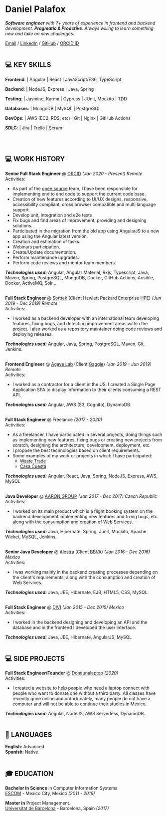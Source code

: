 # Daniel Palafox

_**Software engineer** with 7+ years of experience in frontend and backend development.
 **Pragmatic & Proactive**.
 Always willing to learn something new and take on new challenges._

[Email](mailto:daniel.p4l4fox@gmail.com) / [LinkedIn](https://www.linkedin.com/in/daniel-palafox/) / [GitHub](https://github.com/danielpalafox/) / [ORCID iD](https://orcid.org/0000-0002-2443-2022)
<br><br>


## 💻 KEY SKILLS

**Frontend**: | Angular | React | JavaScript/ES6, TypeScript

**Backend**: | NodeJS, Express | Java, Spring
  
**Testing**: | Jasmine, Karma | Cypress | JUnit, Mockito | TDD

**Databases**: | MongoDB | MySQL | PostgreSQL

**DevOps**: | AWS (EC2, RDS, etc) | Git | Nginx | GitHub Actions

**SDLC**: | Jira | Trello | Scrum

<br><br>

## 💻 WORK HISTORY

**Senior Full Stack Engineer** @ [ORCID](https://orcid.org/) _(Jan 2020 - Present) Remote_ <br>
Activities:
  - As part of the [open source](https://github.com/ORCID) team, I have been responsible for implementing end to end code to support the current code base.
  - Creation of new features according to UI/UX designs, responsive, accessibility compliant, cross browser compatible and multi language support.
  - Develop unit, integration and e2e tests
  - Fix bugs and find areas of improvement, providing and designing solutions.
  - Participated in the migration from the old app using AngularJS to a new app using the Angular latest version.
  - Creation and estimation of tasks.
  - Webinars participation.
  - Create/Update documentation.
  - Perform maintenance upgrades.
  - Perform code reviews and mentor team members.
  
**_Technologies used:_** Angular, Angular Material, Rxjs, Typescript, Java, Maven, Spring, PostgreSQL, MongoDB, Docker, GitHub Actions, Ansible, Docker, ActiveMQ, Solr…
<br><br>

**Full Stack Engineer** @ [Softtek](https://www.softtek.com/) (Client Hewlett Packard Enterprise [HPE](https://www.hpe.com/us/en/home.html)) _(Jun 2019 - Dec 2019) Remote_ <br>
Activities:
  - I worked as a backend developer with an international team developing features, fixing bugs, and detecting improvement areas within the project. I also worked as a repository maintainer doing code reviews and deploying releases. 

**_Technologies used:_** Angular, Java, Spring, PostgreSQL, Maven, Git, Jenkins.
<br><br>

**Frontend Engineer** @ [Agave Lab](https://agavelab.com/) (Client [Gaggle](https://www.gaggle.net/)) _(Jan 2019 - Jun 2019) Remote_ <br>
Activities:
  - I worked as a contractor for a client in the US. I created a Single Page Application SPA to display information to their clients consuming a REST API.

**_Technologies used:_** Angular, AWS (S3, Cognito), DynamoDB.
<br><br>

**Full Stack Engineer** @ Freelance _(2017 - 2020)_ <br>
Activities:
  - As a freelancer, I have participated in several projects, doing things such as implementing new features, fixing bugs or creating new projects from scratch, designing the architecture, development, deployment, etc. 
  - I propose the best technologies based on client requirements. 
  - Some examples of my work or projects in which I have participated:
    - [Waste Trade](https://wastetrade.io/)
    - [Casa Cuesta](https://casacuesta.com.mx/) 

**_Technologies used:_** Angular, React, Java, Spring, NodeJS, Express, AWS, MySQL
<br><br>

**Java Developer** @ [AARON GROUP](https://www.aarongroup.com/en/complete-flight-retailing-solutions-for-every-business) _(Jan 2017 - Dec 2017) Czech Republic_ <br>
Activities:
  - I worked on its main product which is a flight booking system on the backend development implementing new features and fixing bugs, etc. along with the consumption and creation of Web Services.

**_Technologies used:_** Java, Hibernate, Spring, Junit, Mockito, Apache Wicket, MySQL, Jenkins.
<br><br>

**Senior Java Developer** @  [Alestra](https://www.alestra.mx/) (Client [BBVA](https://www.bbva.mx/)) _(Jan 2016 - Dec 2016) Mexico_ <br>
Activities:
  - I was working mainly in the backend creating processes depending on the client's requirements, along with the consumption and creation of Web Services.

**_Technologies used:_** Java, JEE, Hibernate, EJB, HTML5, CSS, MySQL.
<br><br>

**Full Stack Engineer** @  [DIVI](https://www.divi.mx/) _(Jan 2015 - Dec 2015) Mexico_ <br>
Activities:
  - I worked in the backend designing and developing an API and the database and in the frontend I developed the user interface.

**_Technologies used:_**  Java, JEE, Hibernate, AngularJS, MySQL 
<br><br>
    
## 💻 SIDE PROJECTS

**Full Stack Engineer/Founder** @  [Donaunalaptop](https://donaunalaptop.org/) _(2020)_ <br>
Activities:
  - I created a website to help people who need a laptop connect with people who want to donate one without a third party. All classes have recently gone online and unfortunately, many people do not have a computer and will not be able to continue their studies in Mexico.

**_Technologies used:_**  Angular, NodeJS, AWS Serverless, DynamoDB.
<br><br> 

## 💬 LANGUAGES

**English**: Advanced <br>
**Spanish**: Native
<br><br>

## 🎓 EDUCATION

**Bachelor in Science** in  Computer Information Systems.<br>
[ESCOM](https://www.escom.ipn.mx/) - Mexico City, Mexico _(2011 - 2016)_ <br>

**Master in** Project Management.<br>
[Universitat de Barcelona](https://www.ub.edu/web/portal/ca/) - Barcelona, Spain _(2017)_
